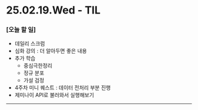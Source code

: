 # 25.02.19.Wed - TIL

### [오늘 할 일]

- 데일리 스크럼
- 심화 강의 : 더 알아두면 좋은 내용
- 추가 학습
     - 중심극한정리
     - 정규 분포
     - 가설 검정
- 4주차 미니 퀘스트 : 데이터 전처리 부분 진행
- 제미나이 API로 불러와서 실행해보기

---
